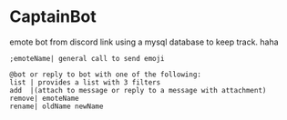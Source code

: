 # CaptainBot
emote bot from discord link using a mysql database to keep track. haha
    
    ;emoteName| general call to send emoji
    
    @bot or reply to bot with one of the following:
    list | provides a list with 3 filters
    add  |(attach to message or reply to a message with attachment)
    remove| emoteName
    rename| oldName newName
